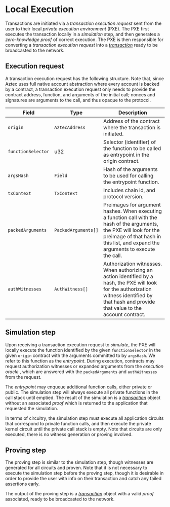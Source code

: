 # Local Execution

Transactions are initiated via a _transaction execution request_ sent from the user to their local _private execution environment_ (PXE). The PXE first executes the transaction locally in a _simulation_ step, and then generates a _zero-knowledge proof_ of correct execution. The PXE is then responsible for converting a _transaction execution request_ into a [_transaction_](./tx-object.md) ready to be broadcasted to the network.

<!--
Mike review:
- Perhaps rename all subheadings to be the name of the struct, e.g. `TransactionExecutionRequest` (in backticks), for easier searching and referencing.
    - (We should probably adopt this approach throughout the protocol specs)
- Link to any types / fields which are defined on some other page of the protocol specs (e.g. `AuthWitness`).
- Is the hash used to compute `argsHash` protocol-defined or app-defined? If the former, we should define it (in a way which is consistent with all other hash definitions).
- How are the packed arguments packed? What's the encoding? Or is it app-specific and hence out-of-protocol?
- "Entrypoint" is such an important term, perhaps it needs to be a subheading (with the text rearranged to accommodate such a subheading), for easier referencing and searching?
- Do we need to describe how public functions will be simulated? (I'm not sure the sandbox does such simulation yet, but it ought to, eventually).
- Where we link to definitions (such as "transaction"), if that definition is actually a specific struct, we should use the exact name of the struct, wrapped in backticks, to a subheading whose name exactly matches the name of the struct.
-->

## Execution request

A transaction execution request has the following structure. Note that, since Aztec uses full native account abstraction where every account is backed by a contract, a transaction execution request only needs to provide the contract address, function, and arguments of the initial call; nonces and signatures are arguments to the call, and thus opaque to the protocol.

<!-- prettier-ignore -->
| Field | Type | Description |
|----------|----------|----------|
| `origin`        | `AztecAddress`    | Address of the contract where the transaction is initiated.  |
| `functionSelector`  | u32 | Selector (identifier) of the function to be called as entrypoint in the origin contract.  |
| `argsHash`      | `Field`    | Hash of the arguments to be used for calling the entrypoint function.  |
| `txContext`     | `TxContext`    | Includes chain id, and protocol version.  |
| `packedArguments` | `PackedArguments[]`    | Preimages for argument hashes. When executing a function call with the hash of the arguments, the PXE will look for the preimage of that hash in this list, and expand the arguments to execute the call. |
| `authWitnesses`   | `AuthWitness[]`    | Authorization witnesses. When authorizing an action identified by a hash, the PXE will look for the authorization witness identified by that hash and provide that value to the account contract. |

## Simulation step

Upon receiving a transaction execution request to _simulate_, the PXE will locally execute the function identified by the given `functionSelector` in the given `origin` contract with the arguments committed to by `argsHash`. We refer to this function as the _entrypoint_. During execution, contracts may request authorization witnesses or expanded arguments from the _execution oracle_ <!-- n/d -->, which are answered with the `packedArguments` and `authWitnesses` from the request.

The _entrypoint_ may enqueue additional function calls, either private or public. The simulation step will always execute all private functions in the call stack until emptied. The result of the simulation is a [_transaction_](./tx-object.md) object without an associated _proof_ which is returned to the application that requested the simulation.

In terms of circuitry, the simulation step must execute all application circuits that correspond to private function calls, and then execute the private kernel circuit until the private call stack is empty. Note that circuits are only executed, there is no witness generation or proving involved.

## Proving step

The proving step is similar to the simulation step, though witnesses are generated for all circuits and proven. Note that it is not necessary to execute the simulation step before the proving step, though it is desirable in order to provide the user with info on their transaction and catch any failed assertions early.

The output of the proving step is a [_transaction_](./tx-object.md) object with a valid _proof_ associated, ready to be broadcasted to the network.
